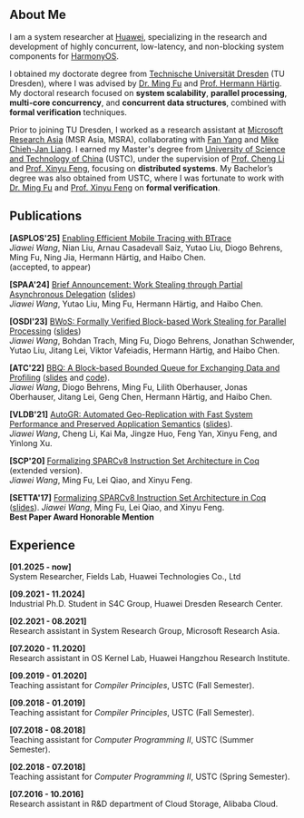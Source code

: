 ## About Me

I am a system researcher at [Huawei](https://www.huawei.com/en/), specializing in the research and development of highly concurrent, low-latency, and non-blocking system components for [HarmonyOS](https://en.wikipedia.org/wiki/HarmonyOS).

I obtained my doctorate degree from [Technische Universität Dresden](https://tu-dresden.de/?set_language=en) (TU Dresden), where I was advised by [Dr. Ming Fu](https://brightfu.github.io) and [Prof. Hermann Härtig](http://os.inf.tu-dresden.de/~haertig/). My doctoral research focused on **system scalability**, **parallel processing**, **multi-core concurrency**, and **concurrent data structures**, combined with **formal verification** techniques. 

Prior to joining TU Dresden, I worked as a research assistant at [Microsoft Research Asia](https://www.microsoft.com/en-us/research/lab/microsoft-research-asia/) (MSR Asia, MSRA), collaborating with [Fan Yang](https://www.microsoft.com/en-us/research/people/fanyang/) and [Mike Chieh-Jan Liang](https://www.microsoft.com/en-us/research/people/cmliang/). I earned my Master's degree from [University of Science and Technology of China](http://en.ustc.edu.cn) (USTC), under the supervision of [Prof. Cheng Li](http://staff.ustc.edu.cn/~chengli7) and [Prof. Xinyu Feng](https://cs.nju.edu.cn/xyfeng/), focusing on **distributed systems**. My Bachelor’s degree was also obtained from USTC, where I was fortunate to work with [Dr. Ming Fu](https://brightfu.github.io) and [Prof. Xinyu Feng](https://cs.nju.edu.cn/xyfeng/) on **formal verification**.

## Publications

**[ASPLOS'25]** [Enabling Efficient Mobile Tracing with BTrace]()  
*Jiawei Wang*, Nian Liu, Arnau Casadevall Saiz, Yutao Liu, Diogo Behrens, Ming Fu, Ning Jia, Hermann Härtig, and Haibo Chen.  
(accepted, to appear)

**[SPAA'24]** [Brief Announcement: Work Stealing through Partial Asynchronous Delegation](papers/SPAA2024.pdf) ([slides](papers/SPAA2024-slides.pdf))  
*Jiawei Wang*, Yutao Liu, Ming Fu, Hermann Härtig, and Haibo Chen.

**[OSDI'23]** [BWoS: Formally Verified Block-based Work Stealing for Parallel Processing](papers/OSDI2023.pdf) ([slides](https://www.usenix.org/system/files/osdi23_slides_wang_jiawei.pdf))  
*Jiawei Wang*, Bohdan Trach, Ming Fu, Diogo Behrens, Jonathan Schwender, Yutao Liu, Jitang Lei, Viktor Vafeiadis, Hermann Härtig, and Haibo Chen.

**[ATC'22]** [BBQ: A Block-based Bounded Queue for Exchanging Data and Profiling](papers/ATC2022.pdf) ([slides](papers/ATC2022-slides.pdf) and [code](https://github.com/wangjwchn/BBQ)).  
*Jiawei Wang*, Diogo Behrens, Ming Fu, Lilith Oberhauser, Jonas Oberhauser, Jitang Lei, Geng Chen, Hermann Härtig, and Haibo Chen.

**[VLDB'21]** [AutoGR: Automated Geo-Replication with Fast System Performance and Preserved Application Semantics](papers/VLDB2021.pdf) ([slides](papers/VLDB2021-slides.pdf)).  
*Jiawei Wang*, Cheng Li, Kai Ma, Jingze Huo, Feng Yan, Xinyu Feng, and Yinlong Xu.

**[SCP'20]** [Formalizing SPARCv8 Instruction Set Architecture in Coq](papers/SCP2020.pdf) (extended version).  
*Jiawei Wang*, Ming Fu, Lei Qiao, and Xinyu Feng.

**[SETTA'17]** [Formalizing SPARCv8 Instruction Set Architecture in Coq](papers/SETTA2017.pdf) ([slides](papers/SETTA2017-slides.pdf)).
*Jiawei Wang*, Ming Fu, Lei Qiao, and Xinyu Feng.  
**Best Paper Award Honorable Mention**

## Experience

**[01.2025 - now]**  
System Researcher, Fields Lab, Huawei Technologies Co., Ltd

**[09.2021 - 11.2024]**  
Industrial Ph.D. Student in S4C Group, Huawei Dresden Research Center.

**[02.2021 - 08.2021]**  
Research assistant in System Research Group, Microsoft Research Asia.

**[07.2020 - 11.2020]**  
Research assistant in OS Kernel Lab, Huawei Hangzhou Research Institute.

**[09.2019 - 01.2020]**  
Teaching assistant for *Compiler Principles*, USTC (Fall Semester).

**[09.2018 - 01.2019]**  
Teaching assistant for *Compiler Principles*, USTC (Fall Semester).

**[07.2018 - 08.2018]**  
Teaching assistant for *Computer Programming II*,  USTC (Summer Semester).

**[02.2018 - 07.2018]**  
Teaching assistant for *Computer Programming II*,  USTC (Spring Semester).

**[07.2016 - 10.2016]**  
Research assistant in R&D department of Cloud Storage, Alibaba Cloud.

